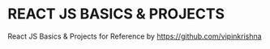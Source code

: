 # REACT JS BASICS & PROJECTS

React JS Basics & Projects for Reference by https://github.com/vipinkrishna

